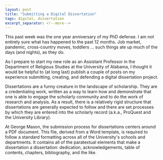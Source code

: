 ```yaml
---
layout: post
title: "Submitting a Digital Dissertation"
tags: digital, dissertation
excerpt_separator: <!--more-->
---
```


This past week was the one year anniversary of my PhD defense. I am not entirely sure what has happened to the past 12 months. Job market, pandemic, cross-country moves, toddlers ... such things ate up much of the days (and nights), as they do. 

As I prepare to start my new role as an Assistant Professor in the Department of Religious Studies at the University of Alabama, I thought it would be helpful to (at long last) publish a couple of posts on my experience submitting, creating, and  defending a digital dissertation project. 

Dissertations are a funny creature in the landscape of scholarship. They are a credentialing work, written as a way to learn how and demonstrate that one is able to engage the scholarly community and to do the work of research and analysis. As a result, there is a relatively rigid structure that dissertations are generally expected to follow and there are set processes by which they are entered into the scholarly record (a.k.a., ProQuest and the University Library).

At George Mason, the submission process for dissertations centers around a PDF document. This file, derived from a Word template, is required to follow a standard formatting across all of the University's schools and departments. It contains all of the paratextual elements that make a dissertation a dissertation: dedication, acknowledgements, table of contents, chapters, bibliography, and the like. 





<!-- It is done. In July of this year I successfully defended my [digital dissertation](http://dissertation.jeriwieringa.com/) with the department of History and Art History at George Mason University. 

As digital dissertation projects are still unusual, I thought it would be helpful to describe how I navigated the dissertation submission process in this post, with another post to follow on how I constructed the dissertation.  -->